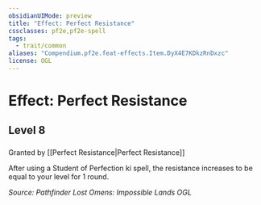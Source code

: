 ```yaml
---
obsidianUIMode: preview
title: "Effect: Perfect Resistance"
cssclasses: pf2e,pf2e-spell
tags:
  - trait/common
aliases: "Compendium.pf2e.feat-effects.Item.DyX4E7KDkzRnDxzc"
license: OGL
---
```

# Effect: Perfect Resistance
## Level 8
### 






Granted by [[Perfect Resistance|Perfect Resistance]]

After using a Student of Perfection ki spell, the resistance increases to be equal to your level for 1 round.

*Source: Pathfinder Lost Omens: Impossible Lands*
*OGL*